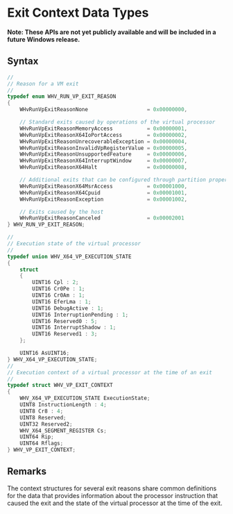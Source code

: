 # Exit Context Data Types
**Note: These APIs are not yet publicly available and will be included in a future Windows release.**

## Syntax

```C
//
// Reason for a VM exit
//
typedef enum WHV_RUN_VP_EXIT_REASON
{
    WHvRunVpExitReasonNone                   = 0x00000000,

    // Standard exits caused by operations of the virtual processor
    WHvRunVpExitReasonMemoryAccess           = 0x00000001,
    WHvRunVpExitReasonX64IoPortAccess        = 0x00000002,
    WHvRunVpExitReasonUnrecoverableException = 0x00000004,
    WHvRunVpExitReasonInvalidVpRegisterValue = 0x00000005,
    WHvRunVpExitReasonUnsupportedFeature     = 0x00000006,
    WHvRunVpExitReasonX64InterruptWindow     = 0x00000007,
    WHvRunVpExitReasonX64Halt                = 0x00000008,

    // Additional exits that can be configured through partition properties
    WHvRunVpExitReasonX64MsrAccess           = 0x00001000,
    WHvRunVpExitReasonX64Cpuid               = 0x00001001,
    WHvRunVpExitReasonException              = 0x00001002,

    // Exits caused by the host
    WHvRunVpExitReasonCanceled               = 0x00002001
} WHV_RUN_VP_EXIT_REASON;

//
// Execution state of the virtual processor
//
typedef union WHV_X64_VP_EXECUTION_STATE
{
    struct
    {
        UINT16 Cpl : 2;
        UINT16 Cr0Pe : 1;
        UINT16 Cr0Am : 1;
        UINT16 EferLma : 1;
        UINT16 DebugActive : 1;
        UINT16 InterruptionPending : 1;
        UINT16 Reserved0 : 5;
        UINT16 InterruptShadow : 1;
        UINT16 Reserved1 : 3;
    };

    UINT16 AsUINT16;
} WHV_X64_VP_EXECUTION_STATE;
//
// Execution context of a virtual processor at the time of an exit
//
typedef struct WHV_VP_EXIT_CONTEXT
{
    WHV_X64_VP_EXECUTION_STATE ExecutionState;
    UINT8 InstructionLength : 4;
    UINT8 Cr8 : 4;
    UINT8 Reserved;
    UINT32 Reserved2;
    WHV_X64_SEGMENT_REGISTER Cs;
    UINT64 Rip;
    UINT64 Rflags;
} WHV_VP_EXIT_CONTEXT;
```
## Remarks

The context structures for several exit reasons share common definitions for the data that provides information about the processor instruction that caused the exit and the state of the virtual processor at the time of the exit. 
